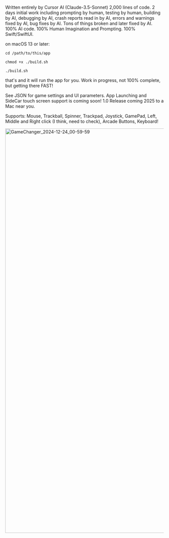 Written entirely by Cursor AI (Claude-3.5-Sonnet)
2,000 lines of code.
2 days initial work including prompting by human, testing by human, building by AI, debugging by AI, crash reports read in by AI, errors and warnings fixed by AI, bug fixes by AI. Tons of things broken and later fixed by AI. 100% AI code. 100% Human Imagination and Prompting. 100% Swift/SwiftUI.

on macOS 13 or later:

`cd /path/to/this/app`

`chmod +x ./build.sh`

`./build.sh`

that's and it will run the app for you. Work in progress, not 100% complete, but getting there FAST!

See JSON for game settings and UI parameters. App Launching and SideCar touch screen support is coming soon! 1.0 Release coming 2025 to a Mac near you.

Supports: Mouse, Trackball, Spinner, Trackpad, Joystick, GamePad, Left, Middle and Right click (I think, need to check), Arcade Buttons, Keyboard!


<img width="1280" alt="GameChanger_2024-12-24_00-59-59" src="https://github.com/user-attachments/assets/81ed8309-c340-4e1a-9b92-5f759db21af2" />

